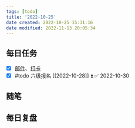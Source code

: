 ```yaml
---
tags: [todo]
title: '2022-10-25'
date created: 2022-10-25 15:31:16
date modified: 2022-11-13 20:05:34
---
```


## 每日任务

- [x] [邮件](https://email.ustc.edu.cn/coremail/)、[打卡](https://weixine.ustc.edu.cn/2020/login)
- [x] #todo 六级报名 [[2022-10-28]] ⏫ ✅ 2022-10-30

## 随笔

## 每日复盘

